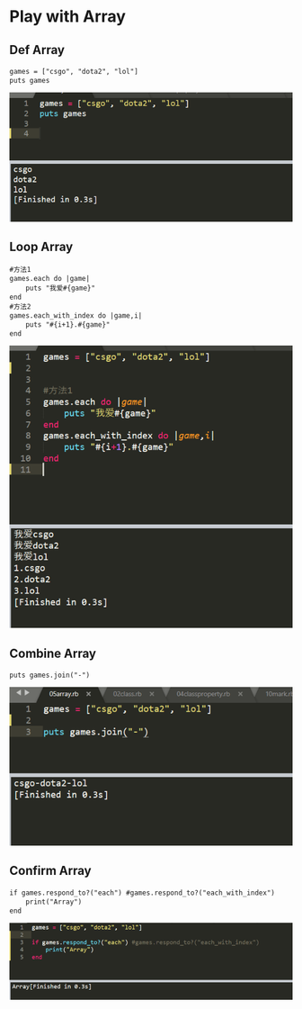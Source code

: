 # Play with Array

## Def  Array

```text
games = ["csgo", "dota2", "lol"]
puts games
```

![](../.gitbook/assets/image%20%28188%29.png)

## Loop Array

```text
#方法1
games.each do |game|
    puts "我爱#{game}"
end
#方法2
games.each_with_index do |game,i|
	puts "#{i+1}.#{game}"
end
```

![](../.gitbook/assets/image%20%28134%29.png)

## Combine Array

```text
puts games.join("-")
```

![](../.gitbook/assets/image%20%28158%29.png)

## Confirm Array

```text
if games.respond_to?("each") #games.respond_to?("each_with_index")
	print("Array")
end
```

![](../.gitbook/assets/image%20%2855%29.png)

